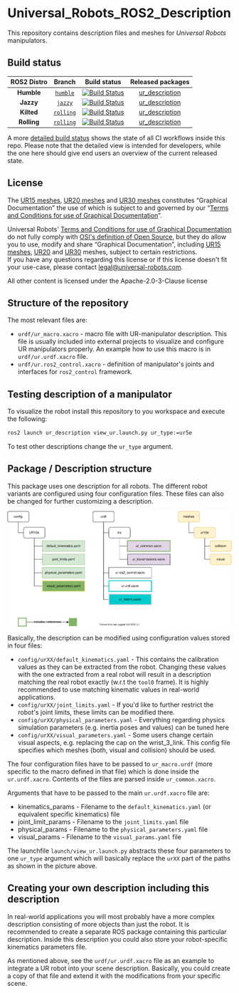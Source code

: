 # Universal_Robots_ROS2_Description

This repository contains description files and meshes for *Universal Robots* manipulators.

## Build status

ROS2 Distro | Branch | Build status | Released packages
:---------: | :----: | :----------: | :---------------:
**Humble** | [`humble`](https://github.com/UniversalRobots/Universal_Robots_ROS2_Description/tree/humble) | [![Build Status](https://build.ros2.org/job/Hbin_uJ64__ur_description__ubuntu_jammy_amd64__binary/badge/icon)](https://build.ros2.org/job/Hbin_uJ64__ur_description__ubuntu_jammy_amd64__binary/) | [ur_description](https://index.ros.org/p/ur_description/#humble)
**Jazzy** | [`jazzy`](https://github.com/UniversalRobots/Universal_Robots_ROS2_Description/tree/jazzy) | [![Build Status](https://build.ros2.org/job/Jbin_uN64__ur_description__ubuntu_noble_amd64__binary/badge/icon)](https://build.ros2.org/job/Jbin_uN64__ur_description__ubuntu_noble_amd64__binary/) | [ur_description](https://index.ros.org/p/ur_description/#jazzy)
**Kilted** | [`rolling`](https://github.com/UniversalRobots/Universal_Robots_ROS2_Description/tree/rolling) | [![Build Status](https://build.ros2.org/job/Kbin_uN64__ur_description__ubuntu_noble_amd64__binary/badge/icon)](https://build.ros2.org/job/Kbin_uN64__ur_description__ubuntu_noble_amd64__binary/) | [ur_description](https://index.ros.org/p/ur_description/#kilted)
**Rolling** | [`rolling`](https://github.com/UniversalRobots/Universal_Robots_ROS2_Description/tree/rolling) | [![Build Status](https://build.ros2.org/job/Rbin_uN64__ur_description__ubuntu_noble_amd64__binary/badge/icon)](https://build.ros2.org/job/Rbin_uN64__ur_description__ubuntu_noble_amd64__binary/)| [ur_description](https://index.ros.org/p/ur_description/#rolling)

A more [detailed build status](ci_status.md) shows the state of all CI workflows inside this repo.
Please note that the detailed view is intended for developers, while the one here should give end
users an overview of the current released state.


## License
The [UR15 meshes](meshes/ur15), [UR20 meshes](meshes/ur20) and [UR30 meshes](meshes/ur30) constitutes “Graphical Documentation” the use of which is subject to and governed by our “[Terms and Conditions for use of Graphical Documentation](https://www.universal-robots.com/legal/terms-and-conditions/terms_and_conditions_for_use_of_graphical_documentation.txt)”.

Universal Robots' [Terms and Conditions for use of Graphical Documentation](https://www.universal-robots.com/legal/terms-and-conditions/terms_and_conditions_for_use_of_graphical_documentation.txt) do not fully comply with [OSI's definition of Open Source](https://opensource.org/osd/), but they do allow you to use, modify and share “Graphical Documentation”, including [UR15 meshes](meshes/ur15), [UR20](meshes/ur20) and [UR30](meshes/ur30) meshes, subject to certain restrictions.\
If you have any questions regarding this license or if this license doesn't fit your use-case, please contact [legal@universal-robots.com](mailto:legal@universal-robots.com).

All other content is licensed under the Apache-2.0-3-Clause license

## Structure of the repository

The most relevant files are:
  - `urdf/ur_macro.xacro` - macro file with UR-manipulator description. This file is usually included into external projects to visualize and configure UR manipulators properly. An example how to use this macro is in `urdf/ur.urdf.xacro` file.
  - `urdf/ur.ros2_control.xacro` - definition of manipulator's joints and interfaces for `ros2_control` framework.

## Testing description of a manipulator

To visualize the robot install this repository to you workspace and execute the following:

``` bash
ros2 launch ur_description view_ur.launch.py ur_type:=ur5e
```

To test other descriptions change the `ur_type` argument.

## Package / Description structure
This package uses one description for all robots. The different robot variants are configured using
four configuration files. These files can also be changed for further customizing a description.

![urdf structure](doc/structure.svg)

Basically, the description can be modified using configuration values stored in four files:
 - `config/urXX/default_kinematics.yaml` - This contains the calibration values as they can be
   extracted from the robot. Changing these values with the one extracted from a real robot will
   result in a description matching the real robot exactly (w.r.t the `tool0` frame). It is highly
   recommended to use matching kinematic values in real-world applications.
 - `config/urXX/joint_limits.yaml` - If you'd like to further restrict the robot's joint limits,
   these limits can be modified there.
 - `config/urXX/physical_parameters.yaml` - Everything regarding physics simulation parameters
   (e.g. inertia poses and values) can be tuned here
 - `config/urXX/visual_parameters.yaml` - Some users change certain visual aspects, e.g. replacing
   the cap on the wrist_3_link. This config file specifies which meshes (both, visual and collision)
   should be used.

The four configuration files have to be passed to `ur_macro.urdf` (more specific to the macro
defined in that file) which is done inside the `ur.urdf.xacro`. Contents of the files are parsed
inside `ur_common.xacro`.

Arguments that have to be passed to the main `ur.urdf.xacro` file are:
 - kinematics_params - Filename to the `default_kinematics.yaml` (or equivalent specific kinematics) file
 - joint_limit_params - Filename to the `joint_limits.yaml` file
 - physical_params - Filename to the `physical_parameters.yaml` file
 - visual_params - Filename to the `visual_params.yaml` file

The launchfile `launch/view_ur.launch.py` abstracts these four parameters to one `ur_type` argument
which will basically replace the `urXX` part of the paths as shown in the picture above.

## Creating your own description including this description
In real-world applications you will most probably have a more complex description consisting of more
objects than just the robot. It is recommended to create a separate ROS package containing this
particular description. Inside this description you could also store your robot-specific kinematics
parameters file.

As mentioned above, see the `urdf/ur.urdf.xacro` file as an example to integrate a UR robot into
your scene description. Basically, you could create a copy of that file and extend it with the
modifications from your specific scene.
